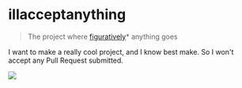 # illacceptanything

> The project where [figuratively](http://www.buzzfeed.com/jessicamisener/the-wrong-definition-of-literally-is-literally-going-in-the#.chA7QxZ9n)* anything goes

I want to make a really cool project, and I know best make. So I won't accept
any Pull Request submitted.

![](https://i.imgur.com/ehUtz.gif)
